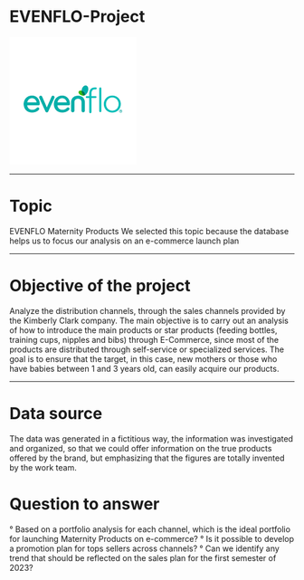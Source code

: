 # EVENFLO-Project

![image](https://github.com/RodrigoCR25/EVENFLO-project/blob/main/Brand_evenflo.png)
________________________________________________________________________________________________________________________________________________________________

# Topic

EVENFLO Maternity Products
We selected this topic because the database helps us to focus our analysis on an e-commerce launch plan
________________________________________________________________________________________________________________________________________________________________

# Objective of the project

Analyze the distribution channels, through the sales channels provided by the Kimberly Clark company. The main objective is to carry out an analysis of how to introduce the main products or star products (feeding bottles, training cups, nipples and bibs) through E-Commerce, since most of the products are distributed through self-service or specialized services. The goal is to ensure that the target, in this case, new mothers or those who have babies between 1 and 3 years old, can easily acquire our products.
________________________________________________________________________________________________________________________________________________________________

# Data source

The data was generated in a fictitious way, the information was investigated and organized, so that we could offer information on the true products offered by the brand, but emphasizing that the figures are totally invented by the work team.

# Question to answer

° Based on a portfolio analysis for each channel, which is the ideal portfolio for launching Maternity Products on e-commerce?
° Is it possible to develop a promotion plan for tops sellers across channels?
° Can we identify any trend that should be reflected on the sales plan for the first semester of 2023?


